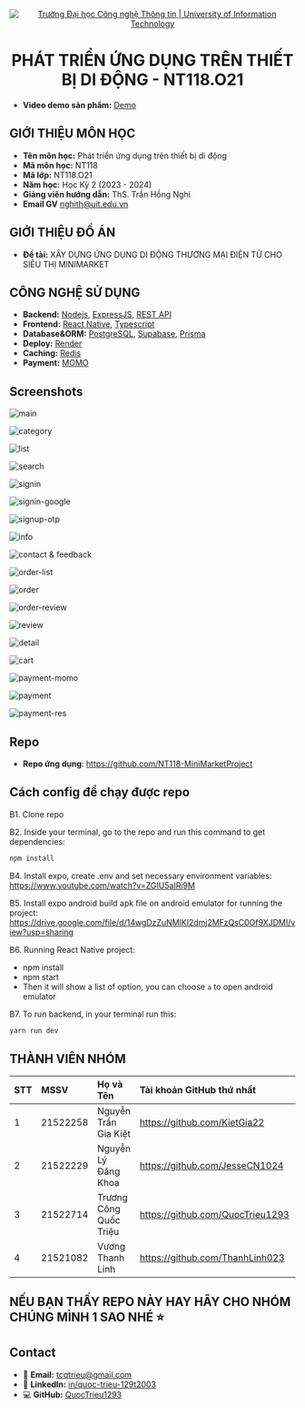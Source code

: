 <p align="center">
  <a href="https://www.uit.edu.vn/" title="Trường Đại học Công nghệ Thông tin" style="border: none;">
    <img src="https://i.imgur.com/WmMnSRt.png" alt="Trường Đại học Công nghệ Thông tin | University of Information Technology">
  </a>
</p>

<h1 align="center"><b>PHÁT TRIỂN ỨNG DỤNG TRÊN THIẾT BỊ DI ĐỘNG - NT118.O21</b></h1>
<!--  -->

- **Video demo sản phẩm:** [Demo](https://www.youtube.com/watch?v=FopqH-NjLrE)

## GIỚI THIỆU MÔN HỌC

-   **Tên môn học:** Phát triển ứng dụng trên thiết bị di động 
-   **Mã môn học:** NT118
-   **Mã lớp:** NT118.O21
-   **Năm học:** Học Kỳ 2 (2023 - 2024)
-   **Giảng viên hướng dẫn:** ThS. Trần Hồng Nghi
-   **Email GV** nghith@uit.edu.vn

## GIỚI THIỆU ĐỒ ÁN

-   **Đề tài:** XÂY DỰNG ỨNG DỤNG DI ĐỘNG THƯƠNG MẠI ĐIỆN TỬ CHO SIÊU THỊ MINIMARKET

## CÔNG NGHỆ SỬ DỤNG

-   **Backend:** [Nodejs](https://nodejs.org/en), [ExpressJS](https://expressjs.com/), [REST API](https://restfulapi.net/)
-   **Frontend:** [React Native](https://reactnative.dev/), [Typescript](https://www.typescriptlang.org/)
-   **Database&ORM:** [PostgreSQL](https://www.postgresql.org/), [Supabase](https://supabase.com/), [Prisma](https://www.prisma.io/)
-   **Deploy:** [Render](https://render.com/)
-   **Caching:** [Redis](https://app.redislabs.com/)
-   **Payment:** [MOMO](https://github.com/momo-wallet/payment/blob/master/nodejs/CollectionLink.js)

## Screenshots
![main](https://github.com/user-attachments/assets/66bcbb2c-e93b-4c42-a12f-8bb962c33e72)

![category](https://github.com/user-attachments/assets/c1ecbaec-6e21-4acd-9d38-ff19113c79fc)

![list](https://github.com/user-attachments/assets/511d522d-9863-4b3a-823a-0b8190dadae2)

![search](https://github.com/user-attachments/assets/4cd094c3-9584-42c5-b29a-8beaf169ef70)

![signin](https://github.com/user-attachments/assets/ff9cfd9a-c4ed-441f-bbcc-ee49679e4f1e)

![signin-google](https://github.com/user-attachments/assets/667c054a-4ec4-4f7c-9b25-36f22d4f7ef4)

![signup-otp](https://github.com/user-attachments/assets/90cb1bce-a365-46eb-8acc-654a37c4388d)

![info](https://github.com/user-attachments/assets/63f26ef8-4c10-490e-bd5f-a960d18752b4)

![contact & feedback](https://github.com/QuocTrieu1293/host-image/blob/cb4e6b519cd6a717269130d195f7b5669068d976/MiniMarket_FE_ReactNative/9b29cca3-73ca-481c-9d45-ca74e3b556b2.jpg)

![order-list](https://github.com/QuocTrieu1293/host-image/blob/cb4e6b519cd6a717269130d195f7b5669068d976/MiniMarket_FE_ReactNative/6551005c-caab-4b7a-a11d-3040a92dbfa1.jpg)

![order](https://github.com/user-attachments/assets/825ffd27-e0fe-44ed-8799-e0e24e7bbef7)

![order-review](https://github.com/QuocTrieu1293/host-image/blob/cb4e6b519cd6a717269130d195f7b5669068d976/MiniMarket_FE_ReactNative/4ca72f2b-b68d-431b-ae4a-8c6e88d6335f.jpg)

![review](https://github.com/user-attachments/assets/f5f5547d-458b-4d24-9198-6a3d5aba7bfb)

![detail](https://github.com/user-attachments/assets/54122e74-b62f-46fb-9ca7-05f386aaf0fc)

![cart](https://github.com/user-attachments/assets/a6904b8d-c046-4512-8595-6b45ccf624c6)

![payment-momo](https://github.com/user-attachments/assets/3ae1cc89-8585-405d-8e4d-4696a9bef84d)

![payment](https://github.com/user-attachments/assets/a990e4c4-07ce-44f9-b1b7-4ebcc6e860d4)

![payment-res](https://github.com/user-attachments/assets/f244047e-0129-466f-9b9e-175c5f19dfac)

## Repo
-   **Repo ứng dụng**: https://github.com/NT118-MiniMarketProject

## Cách config để chạy được repo
B1. Clone repo 

B2. Inside your terminal, go to the repo and run this command to get dependencies:
```bash
npm install
```

B4. Install expo, create .env and set necessary environment variables: https://www.youtube.com/watch?v=ZGIU5aIRi9M

B5. Install expo android build apk file on android emulator for running the project: https://drive.google.com/file/d/14wgDzZuNMlKI2dmj2MFzQsC0Of9XJDMI/view?usp=sharing

B6. Running React Native project:
* npm install
* npm start 
* Then it will show a list of option, you can choose `a` to open android emulator

B7. To run backend, in your terminal run this:
```bash
yarn run dev
```

## THÀNH VIÊN NHÓM
| STT | MSSV     | Họ và Tên              | Tài khoản GitHub thứ nhất            | Tài khoản Github thứ hai     |Email                   |
| :-- | :------- | :----------------------| :------------------------------------| :----------------------------| :--------------------- |
| 1   | 21522258 | Nguyễn Trần Gia Kiệt   | https://github.com/KietGia22         | https://github.com/NgTrGKiet | 21522258@gm.uit.edu.vn |
| 2   | 21522229 | Nguyễn Lý Đăng Khoa    | https://github.com/JesseCN1024       |                              | 21522229@gm.uit.edu.vn |
| 3   | 21522714 | Trương Công Quốc Triệu | https://github.com/QuocTrieu1293     |                              | 21522714@gm.uit.edu.vn |
| 4   | 21521082 | Vương Thanh Linh       | https://github.com/ThanhLinh023      |                              | 21521082@gm.uit.edu.vn |

## NẾU BẠN THẤY REPO NÀY HAY HÃY CHO NHÓM CHÚNG MÌNH 1 SAO NHÉ ⭐

## Contact
- 📩 **Email:** tcqtrieu@gmail.com
- 🔗 **LinkedIn:** [in/quoc-trieu-129t2003](https://www.linkedin.com/in/quoc-trieu-129t2003/)
- 💻 **GitHub:** [QuocTrieu1293](https://github.com/QuocTrieu1293)
